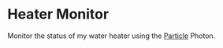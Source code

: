 # Heater Monitor

Monitor the status of my water heater using the [Particle][] Photon.

[Particle]: https://www.particle.io/
